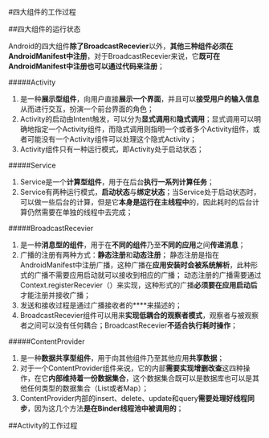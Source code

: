#四大组件的工作过程

##四大组件的运行状态

Android的四大组件**除了BroadcastRecevier**以外，**其他三种组件必须在AndroidManifest中注册**，对于BroadcastRecevier来说，它**既可在AndroidManifest中注册也可以通过代码来注册**；

#####Activity
1. 是一种**展示型组件**，向用户直接**展示一个界面**，并且可以**接受用户的输入信息**从而进行交互，扮演一个前台界面的角色；
2. Activity的启动由Intent触发，可以分为**显式调用**和**隐式调用**；显式调用可以明确地指定一个Activity组件，而隐式调用则指明一个或者多个Activity组件，或者可能没有一个Activity组件可以处理这个隐式Activity；
3. Activity组件只有一种运行模式，即Activity处于启动状态；

#####Service
1. Service是一个**计算型组件**，用于在后台**执行一系列计算任务**；
2. Service有两种运行模式，**启动状态**与**绑定状态**；当Service处于启动状态时，可以做一些后台的计算，但是它**本身是运行在主线程中**的，因此耗时的后台计算仍然需要在单独的线程中去完成；

#####BroadcastRecevier
1. 是一种**消息型的组件**，用于在**不同的组件**乃至**不同的应用**之间**传递消息**；
2. 广播的注册有两种方式：**静态注册**和**动态注册**；	静态注册是指在AndroidManifest中注册广播，这种广播在**应用安装时会被系统解析**，此种形式的广播不需要应用启动就可以接收到相应的广播；		动态注册的广播需要通过Context.registerRecevier（）来实现，这种形式的广播**必须要在应用启动后**才能注册并接收广播；
3. 发送和接收过程是通过广播接收者的**<intent-filter>**来描述的；
4. BroadcastRecevier组件可以用来**实现低耦合的观察者模式**，观察者与被观察者之间可以没有任何耦合；BroadcastRecevier**不适合执行耗时操作**；

#####ContentProvider
1. 是一种**数据共享型组件**，用于向其他组件乃至其他应用**共享数据**；
2. 对于一个ContentProvider组件来说，它的内部**需要实现增删改查**这四种操作，在它**内部维持着一份数据集合**，这个数据集合既可以是数据库也可以是其他任何类型的数据集合（List或者Map）；
3. ContentProvider内部的insert、delete、update和query**需要处理好线程同步**，因为这几个方法**是在Binder线程池中被调用的**；

##Activity的工作过程

